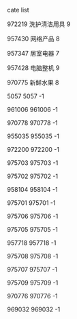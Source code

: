cate list

972219 洗护清洁用具 9

957430 网络产品 8

957347 居室电器 7

957428 电脑整机 9

970775 新鲜水果 8

5057 5057 -1

961006 961006 -1

970778 970778 -1

955035 955035 -1

972200 972200 -1

975703 975703 -1

975702 975702 -1

958104 958104 -1

975701 975701 -1

975706 975706 -1

975705 975705 -1

957718 957718 -1

975708 975708 -1

975707 975707 -1

975709 975709 -1

970776 970776 -1

969032 969032 -1

